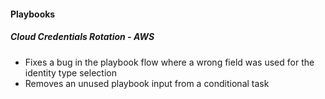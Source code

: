 
#### Playbooks

##### Cloud Credentials Rotation - AWS

- Fixes a bug in the playbook flow where a wrong field was used for the identity type selection
- Removes an unused playbook input from a conditional task
